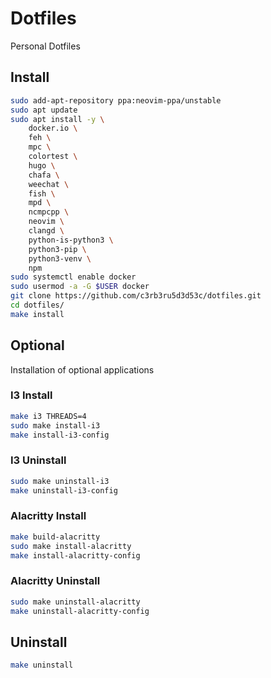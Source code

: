 # Dotfiles

Personal Dotfiles

## Install

```bash
sudo add-apt-repository ppa:neovim-ppa/unstable
sudo apt update
sudo apt install -y \
    docker.io \
    feh \
    mpc \
    colortest \
    hugo \
    chafa \
    weechat \
    fish \
    mpd \
    ncmpcpp \
    neovim \
    clangd \
    python-is-python3 \
    python3-pip \
    python3-venv \
    npm
sudo systemctl enable docker
sudo usermod -a -G $USER docker
git clone https://github.com/c3rb3ru5d3d53c/dotfiles.git
cd dotfiles/
make install
```

## Optional

Installation of optional applications

### I3 Install

```bash
make i3 THREADS=4
sudo make install-i3
make install-i3-config
```

### I3 Uninstall
```bash
sudo make uninstall-i3
make uninstall-i3-config
```

### Alacritty Install

```bash
make build-alacritty
sudo make install-alacritty
make install-alacritty-config
```

### Alacritty Uninstall
```bash
sudo make uninstall-alacritty
make uninstall-alacritty-config
```

## Uninstall
```bash
make uninstall
```

